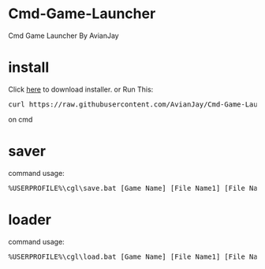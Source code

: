 # Cmd-Game-Launcher
Cmd Game Launcher By AvianJay
# install
Click <a href="https://github.com/AvianJay/Cmd-Game-Launcher/releases/download/1.0/Installer.bat">here</a> to download installer.
or
Run This:
<pre>curl https://raw.githubusercontent.com/AvianJay/Cmd-Game-Launcher/main/Installer.bat --output cglinst.bat & cglinst & del cglinst.bat</pre>
on cmd
# saver
command usage:
<pre>%USERPROFILE%\cgl\save.bat [Game Name] [File Name1] [File Name2] [File Name3] [File Name4] [File Name5] [Save information1] [Save information2] [Save information3] [Save information4] [Save information5]</pre>
# loader
command usage:
<pre>%USERPROFILE%\cgl\load.bat [Game Name] [File Name1] [File Name2] [File Name3] [File Name4] [File Name5]</pre>
